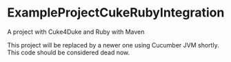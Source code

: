 # ExampleProjectCukeRubyIntegration
A project with Cuke4Duke and Ruby with Maven

This project will be replaced by a newer one using Cucumber JVM shortly. This code should be considered dead now.
